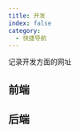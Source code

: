 ```yaml
---
title: 开发
index: false
category:
  - 快捷导航
---
```


记录开发方面的网址
<!-- more -->

## 前端

<div class="vp-card-container">
  <VPCard
    title="Vue"
    desc="易学易用，性能出色，适用场景丰富的 Web 前端框架。"
    logo="https://cn.vuejs.org/logo.svg"
    link="https://cn.vuejs.org"
  />
  <VPCard
    title="Nodejs"
    desc="Node.js 是一个基于 Chrome V8 引擎的 JavaScript 运行环境。Node.js 使用了一个事件驱动、非阻塞式 I/O 的模型，使其轻量又高效。Node.js 的包管理器 npm，是全球最大的开源库生态系统。"
    logo="https://img.nodejs.cn/favicon.png"
    link="https://nodejs.cn"
  />
  <VPCard
    title="ElementUI"
    desc="Vue页面开发脚手架"
    logo="https://element-plus.org/images/element-plus-logo-small.svg"
    link="https://element-plus.org/zh-CN/#/zh-CN"
  />
  <VPCard
    title="EleAdmin"
    desc="通用型后台管理模板，界面美观、开箱即用"
    logo="https://eleadmin.com/assets/images/logo.svg"
    link="https://eleadmin.com"
  />
  <VPCard
    title="Ant Design"
    desc="助力设计开发者「更灵活」地搭建出「更美」的产品，让用户「快乐工作」"
    logo="https://gw.alipayobjects.com/zos/rmsportal/KDpgvguMpGfqaHPjicRK.svg"
    link="https://ant-design.antgroup.com/index-cn"
  />
  <VPCard
    title="Layui"
    desc="一套开源免费的 Web UI 组件库。采用自身极简的轻量级模块化规范，并遵循原生 HTML/CSS/JS 的开发模式，极易上手，开箱即用。非常适合网页界面的快速构建。"
    logo="https://res.layui.dev/static/images/layui/logo.png"
    link="https://layui.dev"
  />
  <VPCard
    title="Vben Admin"
    desc="Vben Admin & 企业级管理系统框架"
    logo="https://unpkg.com/@vbenjs/static-source@0.1.7/source/logo-v1.webp"
    link="https://doc.vben.pro"
  />
  <VPCard
    title="ECharts"
    desc="一款基于JavaScript的数据可视化图表库，提供直观，生动，可交互，可个性化定制的数据可视化图表。"
    logo="https://echarts.js.cn/zh/images/favicon.png"
    link="https://echarts.js.cn/zh/index.html"
  />
  <VPCard
    title="uni-app"
    desc="用 Vue.js 开发所有前端应用的框架，开发者编写一套代码，可发布到iOS、Android、Web（响应式）、以及各种小程序（微信/支付宝/百度/头条/飞书/QQ/快手/钉钉/淘宝）、快应用等多个平台"
    logo="https://qiniu-web-assets.dcloud.net.cn/unidoc/zh/icon.png"
    link="https://uniapp.dcloud.net.cn"
  />
  <VPCard
    title="uView"
    desc="是uni-app生态最优秀的UI框架，全面的组件和便捷的工具会让您信手拈来，如鱼得水"
    logo="https://v1.uviewui.com/common/logo.png"
    link="https://uviewui.com"
  />
  <VPCard
    title="wangEditor"
    desc="开源 Web 富文本编辑器，开箱即用，配置简单"
    logo="https://www.wangeditor.com/image/logo.png"
    link="https://www.wangeditor.com"
  />
  <VPCard
    title="Animate.css"
    desc="Animate.css is a library of ready-to-use, cross-browser animations for you to use in your projects. Great for emphasis, home pages, sliders, and attention-guiding hints."
    logo="https://animate.style/img/favicon.ico"
    link="https://animate.style"
  />
  <VPCard
    title="VuePress"
    desc="Vue 驱动的静态网站生成器"
    logo="https://vuepress.vuejs.org/images/hero.png"
    link="https://vuepress.vuejs.org/zh/"
  />
  <VPCard
    title="Theme Hope"
    desc="一个具有强大功能的 vuepress 主题"
    logo="https://theme-hope-assets.vuejs.press/logo.svg"
    link="https://theme-hope.vuejs.press/zh/"
  />
</div>

## 后端

<div class="vp-card-container">
  <VPCard
    title="Spring"
    desc="Level up your Java code and explore what Spring can do for you."
    logo="https://spring.io/icons/icon-144x144.png"
    link="https://spring.io/"
  />
  <VPCard
    title="Spring中文网"
    desc="spring中文网为开发者提供 spring、spring-boot、spring-data、spring-security、spring-cloud 等框架的官方中文文档以及前沿新闻资讯和优质的技术教程。"
    logo="https://springdoc.cn/favicon.ico"
    link="https://springdoc.cn/"
  />
  <VPCard
    title="Spring Cloud中文网"
    desc="Spring Cloud官方文档中文版"
    logo="https://www.springcloud.cc/images/favicon.png"
    link="https://www.springcloud.cc/"
  />
  <VPCard
    title="MySQL"
    desc="MySQL数据库"
    logo="https://labs.mysql.com/common/logos/mysql-logo.svg"
    link="https://www.mysql.com/"
  />
  <VPCard
    title="PostgreSQL"
    desc="The official site for PostgreSQL, the world's most advanced open source database"
    logo="https://www.postgresql.org/media/img/about/press/elephant.png"
    link="https://www.postgresql.org/"
  />
  <VPCard
    title="Oracle"
    desc="Oracle offers a comprehensive and fully integrated stack of cloud applications and cloud platform services."
    logo="https://www.oracle.com/favicon.ico"
    link="https://www.oracle.com/"
  />
  <VPCard
    title="Nginx"
    desc="一款 HTTP Web 服务器, 反向代理, 内容缓存, 负载均衡器, TCP/UDP 代理服务器,和邮件代理服务器"
    logo="https://nginx.p2hp.com/img/njs_logo.svg"
    link="https://nginx.p2hp.com/index.html"
  />
  <VPCard
    title="Tomcat"
    desc="The Apache Tomcat® software is an open source implementation of the Jakarta Servlet, Jakarta Pages, Jakarta Expression Language, Jakarta WebSocket, Jakarta Annotations and Jakarta Authentication specifications. These specifications are part of the Jakarta EE platform."
    logo="https://tomcat.p2hp.com/res/images/tomcat.png"
    link="https://tomcat.p2hp.com/"
  />
  <VPCard
    title="Redis"
    desc="Redis是一个开源（BSD许可），内存存储的数据结构服务器，可用作数据库，高速缓存和消息队列代理。"
    logo="https://www.redis.net.cn/Application/Home/View/Public/img/icon.png"
    link="https://www.redis.net.cn/"
  />
  <VPCard
    title="Redisson"
    desc="Valkey & Redis Java Client Real-Time Data Platform"
    logo="https://cdn.redisson.org/assets/img/favicons/favicon.ico"
    link="https://redisson.org/ "
  />
  <VPCard
    title="Maven"
    desc="Apache Maven 是一个软件项目管理和理解工具。基于项目对象模型 (POM) 的概念，Maven 可以通过中央信息来管理项目的构建、报告和文档."
    logo="https://maven.p2hp.com/images/maven-logo-black-on-white.png"
    link="https://maven.p2hp.com/"
  />
  <VPCard
    title="Nacos"
    desc="Nacos 提供动态服务发现、配置和管理，助力用户在私有云、混合云、公有云等环境中快速构建和交付微服务平台，提升业务复用和创新交付速度，为用户赢得市场竞争力。"
    logo="https://nacos.io/favicon.ico"
    link="https://nacos.io/"
  />
  <VPCard
    title="Dubbo"
    desc="Apache Dubbo 官网"
    logo="https://cn.dubbo.apache.org/imgs/nav_logo2.png"
    link="https://cn.dubbo.apache.org/zh-cn/"
  />
  <VPCard
    title="Seata"
    desc="Apache Seata(incubating) 是一款开源的分布式事务解决方案，致力于在微服务架构下提供高性能和简单易用的分布式事务服务。"
    logo="https://seata.apache.org/zh-cn/img/seata_logo_small.jpeg"
    link="https://seata.apache.org/zh-cn/"
  />
  <VPCard
    title="Sentinel"
    desc="面向分布式、多语言异构化服务架构的流量治理组件"
    logo="https://sentinelguard.io/img/sentinel.ico"
    link="https://sentinelguard.io/zh-cn/"
  />
  <VPCard
    title="RocketMQ"
    desc="Apache RocketMQ是一款云原生的统一消息引擎，能够同时支持“消息、事件、流”一体化场景，也能支持物联网场景，实现端云一体化。"
    logo="https://rocketmq.io/img/favicon.ico"
    link="https://rocketmq.io/"
  />
  <VPCard
    title="Kafka"
    desc="Apache Kafka is an open-source distributed event streaming platform used by thousands of companies for high-performance data pipelines, streaming analytics, data integration, and mission-critical applications."
    logo="https://kafka.apache.org/logos/kafka_logo--simple.png"
    link="https://kafka.apache.org/"
  />
  <VPCard
    title="Zookeeper"
    desc="Apache ZooKeeper is an effort to develop and maintain an open-source server which enables highly reliable distributed coordination."
    logo="https://zookeeper.apache.org/images/zookeeper_small.gif"
    link="https://zookeeper.apache.org/"
  />
  <VPCard
    title="Elasticsearch"
    desc="Elasticsearch 是一个开源的分布式 RESTful 搜索和分析引擎、可扩展的数据存储和向量数据库，能够解决不断涌现出的各种用例。"
    logo="https://www.elastic.co/favicon.ico"
    link="https://www.elastic.co/cn/elasticsearch"
  />
  <VPCard
    title="Activiti"
    desc="Helping businesses solve automation challenges in distributed, highly-scalable and cost effective infrastructures."
    logo="https://www.activiti.org/favicon.ico"
    link="https://www.activiti.org/"
  />
  <VPCard
    title="MyBatis"
    desc="MyBatis 是一款优秀的持久层框架，它支持自定义 SQL、存储过程以及高级映射"
    logo="https://mybatis.org/images/mybatis-logo.png"
    link="https://mybatis.p2hp.com/"
  />
  <VPCard
    title="MyBatis-Plus"
    desc="为简化开发而生"
    logo="https://mybatis.plus/favicon.ico"
    link="https://mybatis.plus/"
  />
  <VPCard
    title="Apache POI"
    desc="Apache POI™ - the Java API for Microsoft Documents"
    logo="https://poi.apache.org/images/favicon.ico"
    link="https://poi.apache.org/"
  />
  <VPCard
    title="XXL-JOB"
    desc="XXL-JOB是一个轻量级分布式任务调度平台，其核心设计目标是开发迅速、学习简单、轻量级、易扩展。现已开放源代码并接入多家公司线上产品线，开箱即用。"
    logo="https://www.xuxueli.com/doc/static/xxl-job/images/xxl-logo.jpg"
    link="https://www.xuxueli.com/xxl-job/"
  />
  <VPCard
    title="Poi-tl"
    desc="word模板引擎"
    logo="http://deepoove.com/favicon.ico"
    link="https://deepoove.com/poi-tl/"
  />
  <VPCard
    title="Hutool"
    desc="Hutool是一个功能丰富且易用的Java工具库，封装的工具涵盖了字符串、数字、集合、编码、日期、文件、IO、加密、数据库JDBC、JSON、HTTP客户端等一系列操作。"
    logo="https://www.hutool.cn/favicon.ico"
    link="https://www.hutool.cn/"
  />
  <VPCard
    title="ONLYOFFICE"
    desc="ONLYOFFICE是一个在线办公套件，是集合管理文档、项目、团队和客户关系等多种功能为一体的协作平台。"
    logo="https://static-www.onlyoffice.com/v9.5.0/images/favicons01/favicon32.png"
    link="https://www.onlyoffice.com/zh/"
  />
  <VPCard
    title="Spire.Office"
    desc="创建、编辑、转换和打印 Office：Excel (xls,xlsx), Word (doc,docx), PowerPoint, PDF 及 Barcode "
    logo="https://www.e-iceblue.cn/templates/purityfx/favicon.ico"
    link="https://www.e-iceblue.cn/"
  />
  <VPCard
    title="若依"
    desc="若依基于SpringBoot2.0的权限管理系统 易读易懂、界面简洁美观，文档齐全。核心技术采用SpringBoot、MyBatis、Shiro、Thymeleaf、Bootstrap、Vue没有任何其它重度依赖。直接运行即可用"
    logo="https://www.ruoyi.vip/images/favicon.ico"
    link="https://www.ruoyi.vip/"
  />
  <VPCard
    title="铜锁"
    desc="现代密码学算法和安全通信协议的开源基础密码库"
    logo="https://www.tongsuo.net/img/logo-white.png"
    link="https://www.tongsuo.net/"
  />
  <VPCard
    title="JavaFX"
    desc="JavaFX 是一个开源的下一代客户端应用平台，适用于基于Java构建的桌面、移动端和嵌入式系统。 它是许多个人和公司的共同努力的成果，目的是为开发丰富的客户端应用提供一个现代、高效、功能齐全的工具包。"
    logo="https://openjfx.cn/favicon.ico"
    link="https://openjfx.cn/"
  />
  <VPCard
    title="ELADMIN"
    desc="一个简单且易上手的 Spring boot 后台管理框架"
    logo="https://eladmin.vip/logo/small.png"
    link="https://eladmin.vip/"
  />
  <VPCard
    title="Github"
    desc="GitHub is where people build software. More than 150 million people use GitHub to discover, fork, and contribute to over 420 million projects."
    logo="https://github.githubassets.com/assets/apple-touch-icon-144x144-b882e354c005.png"
    link="https://github.com/"
  />
  <VPCard
    title="Gitee"
    desc="面向企业提供一站式研发管理解决方案，包括代码管理、项目管理、文档协作、测试管理、CICD、效能度量等多个模块，支持SaaS、私有化等多种部署方式，帮助企业有序规划和管理研发过程，提升研发效率和质量。"
    logo="https://gitee.com/favicon.ico"
    link="https://gitee.com/"
  />
</div>
